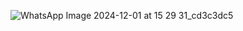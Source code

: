 ![WhatsApp Image 2024-12-01 at 15 29 31_cd3c3dc5](https://github.com/user-attachments/assets/aab52762-f66c-4dab-8b71-b9e1fa55002d)
